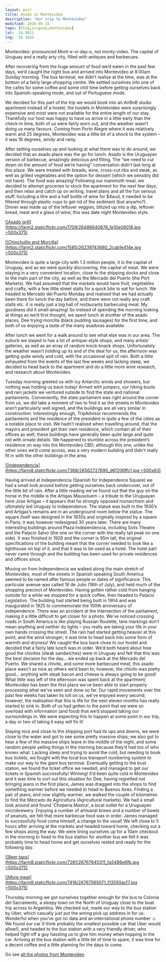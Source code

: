 ```yaml
---
layout: post
title: Asado in Montevideo
description: "Our trip to Montevideo"
modified: 2016-05-15
tags: [blog,uruguay,montevideo]
lat: -34.9011
lng: -56.1645
---
```


Montevideo: pronounced Mont-e-vi-day-o, not monty-video. The capital of Uruguay and a really arty city, filled with antiques and barbecues.

After recovering from the huge amount of food we’d eaten in the past few days, we’d caught the night bus and arrived into Montevideo at 8:00am Sunday morning. The bus terminal, we didn’t realise at the time, was at the bottom of a fairly large shopping centre. We settled ourselves into one of the cafes for some coffee and some chill time before getting ourselves back into Spanish-speaking mode, and out of Portuguese mode.

We decided for this part of the trip we would book into an AirBnB studio apartment instead of a hostel; the hostels in Montevideo were surprisingly expensive and most were not available for the entire length of our stay. Thankfully our host was happy to have us arrive in a little early than the check-in time, both of us were fairly worn out, and the weather wasn’t doing us many favours. Coming from Porto Alegre where it was relatively warm and 25 degrees, Montevideo was a little bit of a shock to the system – it was 16 degrees, windy and rainy.

After setting ourselves up and looking at what there was to do around, we decided that an asado place was the go for lunch. Asado is the Uruguayan version of barbecue, amazingly delicious and filling. The “we need to cut down on the amount of food we’re having” conversation didn’t last long at this place. We were treated with breads, wine, cross-cut ribs and steak, as well as grilled vegetables and the option for dessert (which we sensibly did not have). The food was amazing! Following our mammoth meal, we decided to attempt groceries to stock the apartment for the next few days, and then relax and catch up on writing, travel plans and all the fun serious stuff. Including a litre and a half bottle of wine for $4aud, it needed to be filtered through plastic cups to get rid of the sediment (but anywho?). Dinner was made up of the leftover veggies, blitzed up into a dip, leftover bread, meat and a glass of wine; this was date night Montevideo style.

[![Asado grill](https://farm2.staticflickr.com/1709/26486640876_fe10e08018.jpg =500x375)](https://www.flickr.com/photos/140698305@N05/26486640876/in/album-72157666765212610/)

[![Chinchullin and Morcilla](https://farm2.staticflickr.com/1585/26239743680_2cab1e414e.jpg =500x375)](https://www.flickr.com/photos/140698305@N05/26239743680/in/album-72157666765212610/)

Montevideo is quite a large city with 1.3 million people, it is the capital of Uruguay, and as we were quickly discovering, the capital of meat. We were staying in a very convenient location, close to the shipping docks and close to the main part of the city, as well as the Mercado del Puerto (the Port Markets). We had assumed that the markets would have fruit, vegetables and crafts, with a few little street stalls for a quick bite to eat for lunch. We headed to Mercado del Puerto Monday and realised that we had actually been there for lunch the day before, and there were not really any craft stalls etc. it is really just a big hall of restaurants barbecuing meat. My goodness did it smell amazing! So instead of spending the morning looking at things as we’d first thought, we spent lunch at another of the asado places, Dee trying morcilla (black pudding sausages) for the first time, and both of us enjoying a taste of the many asaduras available.

After lunch we went for a walk around to see what else was in our area. The suburb we stayed in has a lot of antique-style shops, and many artists’ galleries, as well as an array of random knick-knack shops. Unfortunately the weather wasn’t holding up its end of the deal for us, the afternoon was getting quite windy and cold, with the occasional spit of rain. Both a little exhausted from the events of the last few weeks and lacking sleep, we decided to head back to the apartment and do a little more wine research, and research about Montevideo.

Tuesday morning greeted us with icy Antarctic winds and showers, but nothing was holding us back today! Armed with jumpers, our hiking boots and rain jackets we ventured outside to find the state and national parliaments. Conveniently, the state parliament was right around the corner from us, we did take a moment of two to find it as the streets in Montevideo aren’t particularly well signed, and the buildings are all very similar in construction. Interestingly enough, TripAdvisor recommends the parliaments and the residence of the president in quite a few of the cities as a notable place to visit. We hadn’t realised when travelling around, that the mayors and president get their own residence, which contain all of their offices as well; these buildings have generally been quite large and quite old with ornate details. We happened to stumble across the president’s residence on way into the Montevideo CBD; although this one, unlike the other ones we’d come across, was a very modern building and didn’t really fit in with the other buildings in the area.

[![Independencia](https://farm8.staticflickr.com/7388/26562727690_d6f206ffc1.jpg =500x63)](https://www.flickr.com/photos/140698305@N05/26562727690/in/album-72157666765212610/)

Having arrived at Independencia (Spanish for Independence Square) we had a small look around before getting ourselves back undercover, out of the little bit of rain. After a little reading we’ve found out that the guy on the horse in the middle is the Artigas Mausoluem – a tribute to the Uruguayan here Jose Artigas – it appears that he strongly opposed monarchism and ultimately led Uruguay to independence. The statue was built in the 1930’s and Artigas’s remains are in an underground room below the statue. The square itself was designed in the 1830s and originally inspired by a square in Paris; it was however redesigned 30 years later. There are many interesting buildings around Plaza Independencia, including Solis Theatre and the Palacio Salvo (the one on the corner with the really tall peak on one side). It was finished in 1928 and the corner is 95m tall, the original specifications of the building meant that the corner needed to look like a lighthouse on top of it, and that it was to be used as a hotel. The hotel part never came through and the building has been used for private residences and offices since.

Moving on from Independencia we walked along the main stretch of Montevideo, most of the streets in Spanish speaking South America seemed to be named after famous people or dates of significance. This particular avenue was called 18 de Julio (18th of July), and held much of the shopping precinct of Montevideo. Having gotten rather cold from hanging outside for a while we stopped for a quick coffee, then headed to Palacio Legislativo. The building had started being built in 1904 and was inaugurated in 1925 to commemorate the 100th anniversary of independence. There was an accident at the intersection of the parliament, making it a little difficult to get closer for a photo. We’ve noticed crossing roads in South America is like playing Russian Roulette, lane markings don’t mean anything and neither do lights – you really are taking your life in your own hands crossing the street. The rain had started getting heavier at this point, and the wind stronger; it was time to head back into some form of warmth and dryness! We caught the bus back close to our hostel and decided that a fairly late lunch was in order. We’d both heard about how good the chivitos (steak sandwiches) were in Uruguay and felt that this was the best decision for the day… we ended up back at the Mercado del Puerto. We shared a chivito, and some more barbecued meat, this asado place wasn’t as nice as others we’d been to; however, the chivito was pretty good… anything with steak bacon and cheese is always going to be good! What little was left of the afternoon was spent back at the apartment; Montevideo has been the first place we’ve been able to start properly processing what we’ve seen and done so far. Our rapid movements over the past few weeks has taken its toll on us, we’ve enjoyed every second; however, the realisation that this is life for the next eleven months has really started to sink in. Both of us had gotten to the point that we were so overload with information (and food) that we’d stopped taking our surroundings in. We were expecting this to happen at some point in our trip, a day or two of taking it easy will fix it!

Staying nice and close to the shipping port had its ups and downs, we were close to the water and got to see some pretty massive ships; we also got to hear a few of the massive ships leave in the middle of the night, and some random people yelling things in the morning because they’d had too of who knows what. Lacking sleep and trying to avoid the cold, but needing to book bus tickets, we fought with the local bus transport numbering system to make our way to the giant bus terminal. Eventually getting to the bust station, we found the ticket office we needed, and managed to get our tickets in Spanish successfully! Winning! It’d been quite cold in Montevideo and it was time to sort out this situation for Dee, having regretted not bringing jeans in the first place, James was dragged into the shops to find something warmer before we needed to head to Buenos Aires. Finding a pair of jeans, and now slightly warmer, we walked the couple of kilometres to find the Mercado de Agricultura (Agricultural markets). We had a small look around and found 'Choperia Mastra', a local outlet for a Uruguayan microbrewery. Enjoying a number of artisanal brews and a number of bowls of peanuts, we felt that more barbecue food was in order. James managed to successfully food coma himself, a change to the usual! We left close to 5 hours after arriving at the markets and headed toward home, checking out a few shops along the way. We were lining ourselves up for a 10am checkout in the morning to head to the bus station for another bus we felt it was probably time to head home and get ourselves rested and ready for the following day.

[![Beer taps](https://farm8.staticflickr.com/7281/26767645311_fa5486e6fb.jpg =500x375)](https://www.flickr.com/photos/140698305@N05/26767645311/in/album-72157666765212610/)

[![More meat](https://farm8.staticflickr.com/7416/26767565071_113550acf7.jpg =500x375)](https://www.flickr.com/photos/140698305@N05/26767565071/in/album-72157666765212610/)

Thursday morning we got ourselves together enough for the bus to Colonia del Sacramento, a sleepy town on the North of Uruguay close to the boat trip across to Argentina. We checked out, made our way to the bus station by Uber, which casually just put the wrong pick up address in for us. Wonderful when you’ve got no data and an international phone number ☺ We found our car (I think probably the smallest possible car that Uber would allow!), and headed to the bus station with a very friendly driver, who helped fight off a guy hassling us to give him money when hopping in the car. Arriving at the bus station with a little bit of time to spare, it was time for a decent coffee and a little planning for the days to come.



Go see [all the photos from Montevideo](https://www.flickr.com/photos/140698305@N05/albums/72157666765212610)